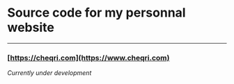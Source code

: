 # Source code for my personnal website
---

### [https://cheqri.com](https://www.cheqri.com)
*Currently under development* 

